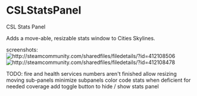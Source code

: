 # CSLStatsPanel
CSL Stats Panel

Adds a move-able, resizable stats window to Cities Skylines.


screenshots:
<img src="http://cloud-2.steamusercontent.com/ugc/540769666704409070/991668B2271CB6C47792C506100EFD33CE5F66F9/" alt="http://steamcommunity.com/sharedfiles/filedetails/?id=412108506" />
<img src="http://cloud-4.steamusercontent.com/ugc/540769666704408869/B90D45996A4523B3E7B7D11CE4EE50AEC47044CA/" alt="http://steamcommunity.com/sharedfiles/filedetails/?id=412108478" />

TODO: 
fire and health services numbers aren't finished
allow resizing moving sub-panels
minimize subpanels
color code stats when deficient for needed coverage
add toggle button to hide / show stats panel
